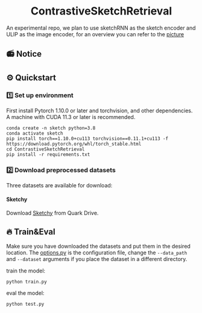 # <center>ContrastiveSketchRetrieval</center>

An experimental repo, we plan to use sketchRNN as the sketch encoder and 
ULIP as the image encoder, for an overview you can refer to the [picture](images/overview.png)

## 📻 Notice

## ⚙️ Quickstart
### 1️⃣ Set up environment
First install Pytorch 1.10.0 or later and torchvision, and other 
dependencies. A machine with CUDA 11.3 or later is recommended.
```
conda create -n sketch python=3.8
conda activate sketch
pip install torch==1.10.0+cu113 torchvision==0.11.1+cu113 -f https://download.pytorch.org/whl/torch_stable.html
cd ContrastiveSketchRetrieval
pip install -r requirements.txt
```
### 2️⃣ Download preprocessed datasets
Three datasets are available for download:
#### Sketchy
Download [Sketchy](https://pan.quark.cn/s/a2ab32dce2e0) 
from Quark Drive.

## 🔥 Train&Eval
Make sure you have downloaded the datasets and put them in the desired location. 
The [options.py](/options.py) is the configuration file, change the 
`--data_path` and `--dataset` arguments if you place the dataset in a 
different directory.

train the model:
```
python train.py
```
eval the model:
```
python test.py
```